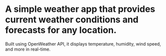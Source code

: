 # A simple weather app that provides current weather conditions and forecasts for any location.
Built using OpenWeather API, it displays temperature, humidity, wind speed, and more in real-time.
